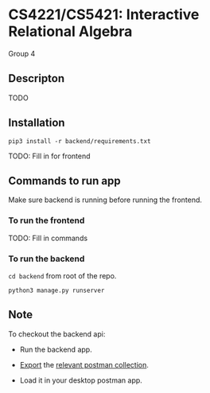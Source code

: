 # CS4221/CS5421: Interactive Relational Algebra

Group 4 

## Descripton
TODO


## Installation

`pip3 install -r backend/requirements.txt`

TODO: Fill in for frontend

## Commands to run app
Make sure backend is running before running the frontend.

### To run the frontend
TODO: Fill in commands
### To run the backend

`cd backend` from root of the repo.

`python3 manage.py runserver`


## Note
To checkout the backend api: 

- Run the backend app. 

- [Export](https://learning.postman.com/docs/getting-started/importing-and-exporting-data/#exporting-collections) the  [relevant postman collection](https://elements.getpostman.com/redirect?entityId=17271995-fb1500f7-97c0-4fac-a890-b549a4a924d8&entityType=collection).

- Load it in your desktop postman app.

